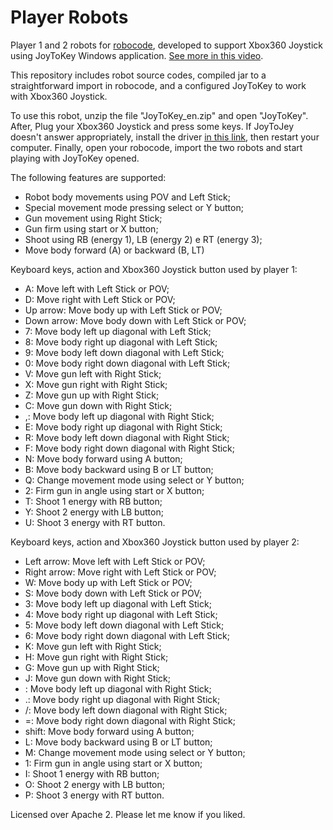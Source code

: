 # Player Robots
 Player 1 and 2 robots for [robocode](http://robocode.sourceforge.net/), developed to support Xbox360 Joystick using JoyToKey Windows application. [See more in this video](https://youtu.be/0WgXNFsQ_Nc).
 
 This repository includes robot source codes, compiled jar to a straightforward import in robocode, and a configured JoyToKey to work with Xbox360 Joystick.
 
 To use this robot, unzip the file "JoyToKey_en.zip" and open "JoyToKey".
 After, Plug your Xbox360 Joystick and press some keys. If JoyToJey doesn't answer appropriately, install the driver [in this link](https://www.microsoft.com/hardware/pt-br/d/xbox-360-controller-for-windows), then restart your computer.
 Finally, open your robocode, import the two robots and start playing with JoyToKey opened.
 
 The following features are supported:
 
 * Robot body movements using POV and Left Stick;
 * Special movement mode pressing select or Y button;
 * Gun movement using Right Stick;
 * Gun firm using start or X button;
 * Shoot using RB (energy 1), LB (energy 2) e RT (energy 3);
 * Move body forward (A) or backward (B, LT)
 
Keyboard keys, action and Xbox360 Joystick button used by player 1: 

 * A: Move left with Left Stick or POV;
 * D: Move right with Left Stick or POV;
 * Up arrow: Move body up with Left Stick or POV;
 * Down arrow: Move body down with Left Stick or POV;
 * 7: Move body left up diagonal with Left Stick;
 * 8: Move body right up diagonal with Left Stick;
 * 9: Move body left down diagonal with Left Stick;
 * 0: Move body right down diagonal with Left Stick;
 * V: Move gun left with Right Stick;
 * X: Move gun right with Right Stick;
 * Z: Move gun up with Right Stick;
 * C: Move gun down with Right Stick;
 * ,: Move body left up diagonal with Right Stick;
 * E: Move body right up diagonal with Right Stick;
 * R: Move body left down diagonal with Right Stick;
 * F: Move body right down diagonal with Right Stick;
 * N: Move body forward using A button;
 * B: Move body backward using B or LT button;
 * Q: Change movement mode using select or Y button;
 * 2: Firm gun in angle using start or X button;
 * T: Shoot 1 energy with RB button;
 * Y: Shoot 2 energy with LB button;
 * U: Shoot 3 energy with RT button.

Keyboard keys, action and Xbox360 Joystick button used by player 2: 

 * Left arrow: Move left with Left Stick or POV;
 * Right arrow: Move right with Left Stick or POV;
 * W: Move body up with Left Stick or POV;
 * S: Move body down with Left Stick or POV;
 * 3: Move body left up diagonal with Left Stick;
 * 4: Move body right up diagonal with Left Stick;
 * 5: Move body left down diagonal with Left Stick;
 * 6: Move body right down diagonal with Left Stick;
 * K: Move gun left with Right Stick;
 * H: Move gun right with Right Stick;
 * G: Move gun up with Right Stick;
 * J: Move gun down with Right Stick;
 * \: Move body left up diagonal with Right Stick;
 * .: Move body right up diagonal with Right Stick;
 * /: Move body left down diagonal with Right Stick;
 * =: Move body right down diagonal with Right Stick;
 * shift: Move body forward using A button;
 * L: Move body backward using B or LT button;
 * M: Change movement mode using select or Y button;
 * 1: Firm gun in angle using start or X button;
 * I: Shoot 1 energy with RB button;
 * O: Shoot 2 energy with LB button;
 * P: Shoot 3 energy with RT button.

Licensed over Apache 2. Please let me know if you liked.
